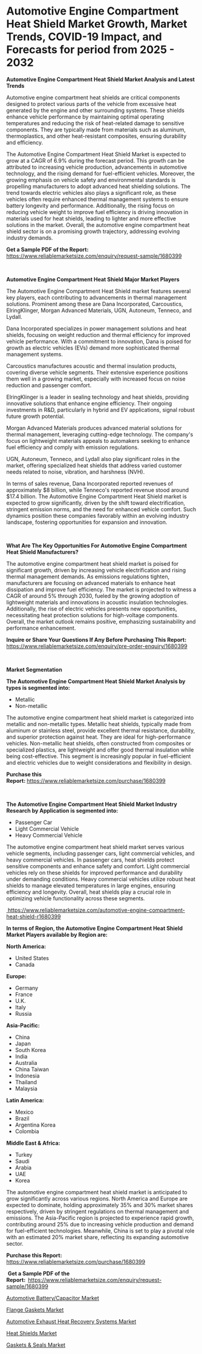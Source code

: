 <p><h1>Automotive Engine Compartment Heat Shield Market Growth, Market Trends, COVID-19 Impact, and Forecasts for period from 2025 - 2032</h1></p><p><strong>Automotive Engine Compartment Heat Shield Market Analysis and Latest Trends</strong></p>
<p><p>Automotive engine compartment heat shields are critical components designed to protect various parts of the vehicle from excessive heat generated by the engine and other surrounding systems. These shields enhance vehicle performance by maintaining optimal operating temperatures and reducing the risk of heat-related damage to sensitive components. They are typically made from materials such as aluminum, thermoplastics, and other heat-resistant composites, ensuring durability and efficiency.</p><p>The Automotive Engine Compartment Heat Shield Market is expected to grow at a CAGR of 6.9% during the forecast period. This growth can be attributed to increasing vehicle production, advancements in automotive technology, and the rising demand for fuel-efficient vehicles. Moreover, the growing emphasis on vehicle safety and environmental standards is propelling manufacturers to adopt advanced heat shielding solutions. The trend towards electric vehicles also plays a significant role, as these vehicles often require enhanced thermal management systems to ensure battery longevity and performance. Additionally, the rising focus on reducing vehicle weight to improve fuel efficiency is driving innovation in materials used for heat shields, leading to lighter and more effective solutions in the market. Overall, the automotive engine compartment heat shield sector is on a promising growth trajectory, addressing evolving industry demands.</p></p>
<p><strong>Get a Sample PDF of the Report:&nbsp;</strong> <a href="https://www.reliablemarketsize.com/enquiry/request-sample/1680399?utm_campaign=1833&utm_medium=2&utm_source=Github&utm_content=ia&utm_term=24032025&utm_id=automotive-engine-compartment-heat-shield">https://www.reliablemarketsize.com/enquiry/request-sample/1680399</a></p>
<p>&nbsp;</p>
<p><strong>Automotive Engine Compartment Heat Shield Major Market Players</strong></p>
<p><p>The Automotive Engine Compartment Heat Shield market features several key players, each contributing to advancements in thermal management solutions. Prominent among these are Dana Incorporated, Carcoustics, ElringKlinger, Morgan Advanced Materials, UGN, Autoneum, Tenneco, and Lydall.</p><p>Dana Incorporated specializes in power management solutions and heat shields, focusing on weight reduction and thermal efficiency for improved vehicle performance. With a commitment to innovation, Dana is poised for growth as electric vehicles (EVs) demand more sophisticated thermal management systems. </p><p>Carcoustics manufactures acoustic and thermal insulation products, covering diverse vehicle segments. Their extensive experience positions them well in a growing market, especially with increased focus on noise reduction and passenger comfort. </p><p>ElringKlinger is a leader in sealing technology and heat shields, providing innovative solutions that enhance engine efficiency. Their ongoing investments in R&D, particularly in hybrid and EV applications, signal robust future growth potential.</p><p>Morgan Advanced Materials produces advanced material solutions for thermal management, leveraging cutting-edge technology. The company's focus on lightweight materials appeals to automakers seeking to enhance fuel efficiency and comply with emission regulations.</p><p>UGN, Autoneum, Tenneco, and Lydall also play significant roles in the market, offering specialized heat shields that address varied customer needs related to noise, vibration, and harshness (NVH).</p><p>In terms of sales revenue, Dana Incorporated reported revenues of approximately $8 billion, while Tenneco's reported revenue stood around $17.4 billion. The Automotive Engine Compartment Heat Shield market is expected to grow significantly, driven by the shift toward electrification, stringent emission norms, and the need for enhanced vehicle comfort. Such dynamics position these companies favorably within an evolving industry landscape, fostering opportunities for expansion and innovation.</p></p>
<p>&nbsp;</p>
<p><strong>What Are The Key Opportunities For Automotive Engine Compartment Heat Shield Manufacturers?</strong></p>
<p><p>The automotive engine compartment heat shield market is poised for significant growth, driven by increasing vehicle electrification and rising thermal management demands. As emissions regulations tighten, manufacturers are focusing on advanced materials to enhance heat dissipation and improve fuel efficiency. The market is projected to witness a CAGR of around 5% through 2030, fueled by the growing adoption of lightweight materials and innovations in acoustic insulation technologies. Additionally, the rise of electric vehicles presents new opportunities, necessitating heat protection solutions for high-voltage components. Overall, the market outlook remains positive, emphasizing sustainability and performance enhancement.</p></p>
<p><strong>Inquire or Share Your Questions If Any Before Purchasing This Report:</strong> <a href="https://www.reliablemarketsize.com/enquiry/pre-order-enquiry/1680399?utm_campaign=1833&utm_medium=2&utm_source=Github&utm_content=ia&utm_term=24032025&utm_id=automotive-engine-compartment-heat-shield">https://www.reliablemarketsize.com/enquiry/pre-order-enquiry/1680399</a></p>
<p>&nbsp;</p>
<p><strong>Market Segmentation</strong></p>
<p><strong>The Automotive Engine Compartment Heat Shield Market Analysis by types is segmented into:</strong></p>
<p><ul><li>Metallic</li><li>Non-metallic</li></ul></p>
<p><p>The automotive engine compartment heat shield market is categorized into metallic and non-metallic types. Metallic heat shields, typically made from aluminum or stainless steel, provide excellent thermal resistance, durability, and superior protection against heat. They are ideal for high-performance vehicles. Non-metallic heat shields, often constructed from composites or specialized plastics, are lightweight and offer good thermal insulation while being cost-effective. This segment is increasingly popular in fuel-efficient and electric vehicles due to weight considerations and flexibility in design.</p></p>
<p><strong>Purchase this Report:&nbsp;</strong><a href="https://www.reliablemarketsize.com/purchase/1680399?utm_campaign=1833&utm_medium=2&utm_source=Github&utm_content=ia&utm_term=24032025&utm_id=automotive-engine-compartment-heat-shield">https://www.reliablemarketsize.com/purchase/1680399</a></p>
<p>&nbsp;</p>
<p><strong>The Automotive Engine Compartment Heat Shield Market Industry Research by Application is segmented into:</strong></p>
<p><ul><li>Passenger Car</li><li>Light Commercial Vehicle</li><li>Heavy Commercial Vehicle</li></ul></p>
<p><p>The automotive engine compartment heat shield market serves various vehicle segments, including passenger cars, light commercial vehicles, and heavy commercial vehicles. In passenger cars, heat shields protect sensitive components and enhance safety and comfort. Light commercial vehicles rely on these shields for improved performance and durability under demanding conditions. Heavy commercial vehicles utilize robust heat shields to manage elevated temperatures in large engines, ensuring efficiency and longevity. Overall, heat shields play a crucial role in optimizing vehicle functionality across these segments.</p></p>
<p><a href="https://www.reliablemarketsize.com/automotive-engine-compartment-heat-shield-r1680399?utm_campaign=1833&utm_medium=2&utm_source=Github&utm_content=ia&utm_term=24032025&utm_id=automotive-engine-compartment-heat-shield">&nbsp;https://www.reliablemarketsize.com/automotive-engine-compartment-heat-shield-r1680399</a></p>
<p><strong>In terms of Region, the Automotive Engine Compartment Heat Shield Market Players available by Region are:</strong></p>
<p>
    <p> <strong> North America: </strong>
        <ul>
            <li>United States</li>
            <li>Canada</li>
        </ul>
        </p> 
    <p> <strong> Europe: </strong>
        <ul>
            <li>Germany</li>
            <li>France</li>
            <li>U.K.</li>
            <li>Italy</li>
            <li>Russia</li>
        </ul>
        </p> 
    <p> <strong> Asia-Pacific: </strong>
        <ul>
            <li>China</li>
            <li>Japan</li>
            <li>South Korea</li>
            <li>India</li>
            <li>Australia</li>
            <li>China Taiwan</li>
            <li>Indonesia</li>
            <li>Thailand</li>
            <li>Malaysia</li>
        </ul>
        </p> 
    <p> <strong> Latin America: </strong>
        <ul>
            <li>Mexico</li>
            <li>Brazil</li>
            <li>Argentina Korea</li>
            <li>Colombia</li>
        </ul>
        </p> 
    <p> <strong> Middle East & Africa: </strong>
        <ul>
            <li>Turkey</li>
            <li>Saudi</li>
            <li>Arabia</li>
            <li>UAE</li>
            <li>Korea</li>
        </ul>
    </p>
    </p>
<p><p>The automotive engine compartment heat shield market is anticipated to grow significantly across various regions. North America and Europe are expected to dominate, holding approximately 35% and 30% market shares respectively, driven by stringent regulations on thermal management and emissions. The Asia-Pacific region is projected to experience rapid growth, contributing around 25% due to increasing vehicle production and demand for fuel-efficient technologies. Meanwhile, China is set to play a pivotal role with an estimated 20% market share, reflecting its expanding automotive sector.</p></p>
<p><strong>Purchase this Report: </strong><a href="https://www.reliablemarketsize.com/purchase/1680399?utm_campaign=1833&utm_medium=2&utm_source=Github&utm_content=ia&utm_term=24032025&utm_id=automotive-engine-compartment-heat-shield">https://www.reliablemarketsize.com/purchase/1680399</a></p>
<p>&nbsp;<strong>Get a Sample PDF of the Report:&nbsp;&nbsp;</strong><a href="https://www.reliablemarketsize.com/enquiry/request-sample/1680399?utm_campaign=1833&utm_medium=2&utm_source=Github&utm_content=ia&utm_term=24032025&utm_id=automotive-engine-compartment-heat-shield">https://www.reliablemarketsize.com/enquiry/request-sample/1680399</a></p>
<p><strong></strong></p>
<p><p><a href="https://github.com/dandatesha7q/Market-Research-Report-List-1/blob/main/automotive-batterycapacitor-market.md?utm_campaign=1833&utm_medium=2&utm_source=Github&utm_content=ia&utm_term=24032025&utm_id=automotive-engine-compartment-heat-shield">Automotive Battery/Capacitor Market</a></p><p><a href="https://github.com/FassouRP/Market-Research-Report-List-7/blob/main/flange-gaskets-market.md?utm_campaign=1833&utm_medium=2&utm_source=Github&utm_content=ia&utm_term=24032025&utm_id=automotive-engine-compartment-heat-shield">Flange Gaskets Market</a></p><p><a href="https://github.com/rullihipes6h/Market-Research-Report-List-1/blob/main/automotive-exhaust-heat-recovery-systems-market.md?utm_campaign=1833&utm_medium=2&utm_source=Github&utm_content=ia&utm_term=24032025&utm_id=automotive-engine-compartment-heat-shield">Automotive Exhaust Heat Recovery Systems Market</a></p><p><a href="https://github.com/rojannovarwd/Market-Research-Report-List-1/blob/main/heat-shields-market.md?utm_campaign=1833&utm_medium=2&utm_source=Github&utm_content=ia&utm_term=24032025&utm_id=automotive-engine-compartment-heat-shield">Heat Shields Market</a></p><p><a href="https://github.com/zeraikulkawb/Market-Research-Report-List-1/blob/main/gaskets-seals-market.md?utm_campaign=1833&utm_medium=2&utm_source=Github&utm_content=ia&utm_term=24032025&utm_id=automotive-engine-compartment-heat-shield">Gaskets & Seals Market</a></p></p>